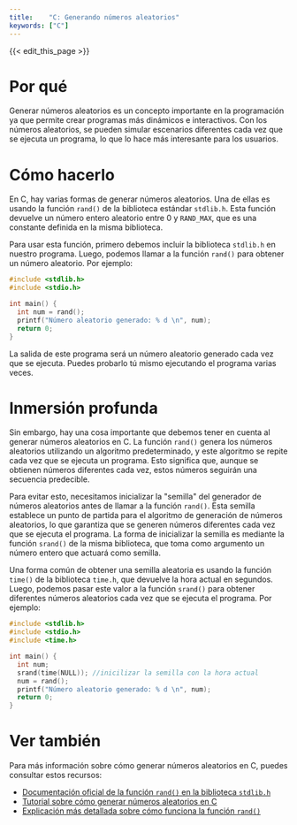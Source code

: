 ```yaml
---
title:    "C: Generando números aleatorios"
keywords: ["C"]
---
```


{{< edit_this_page >}}

# Por qué

Generar números aleatorios es un concepto importante en la programación ya que permite crear programas más dinámicos e interactivos. Con los números aleatorios, se pueden simular escenarios diferentes cada vez que se ejecuta un programa, lo que lo hace más interesante para los usuarios.

# Cómo hacerlo

En C, hay varias formas de generar números aleatorios. Una de ellas es usando la función `rand()` de la biblioteca estándar `stdlib.h`. Esta función devuelve un número entero aleatorio entre 0 y `RAND_MAX`, que es una constante definida en la misma biblioteca.

Para usar esta función, primero debemos incluir la biblioteca `stdlib.h` en nuestro programa. Luego, podemos llamar a la función `rand()` para obtener un número aleatorio. Por ejemplo:

```C
#include <stdlib.h>
#include <stdio.h>

int main() {
  int num = rand();
  printf("Número aleatorio generado: % d \n", num);
  return 0;
}
```
La salida de este programa será un número aleatorio generado cada vez que se ejecuta. Puedes probarlo tú mismo ejecutando el programa varias veces.

# Inmersión profunda

Sin embargo, hay una cosa importante que debemos tener en cuenta al generar números aleatorios en C. La función `rand()` genera los números aleatorios utilizando un algoritmo predeterminado, y este algoritmo se repite cada vez que se ejecuta un programa. Esto significa que, aunque se obtienen números diferentes cada vez, estos números seguirán una secuencia predecible.

Para evitar esto, necesitamos inicializar la "semilla" del generador de números aleatorios antes de llamar a la función `rand()`. Esta semilla establece un punto de partida para el algoritmo de generación de números aleatorios, lo que garantiza que se generen números diferentes cada vez que se ejecuta el programa. La forma de inicializar la semilla es mediante la función `srand()` de la misma biblioteca, que toma como argumento un número entero que actuará como semilla.

Una forma común de obtener una semilla aleatoria es usando la función `time()` de la biblioteca `time.h`, que devuelve la hora actual en segundos. Luego, podemos pasar este valor a la función `srand()` para obtener diferentes números aleatorios cada vez que se ejecuta el programa. Por ejemplo:

```C
#include <stdlib.h>
#include <stdio.h>
#include <time.h>

int main() {
  int num;
  srand(time(NULL)); //inicilizar la semilla con la hora actual
  num = rand();
  printf("Número aleatorio generado: % d \n", num);
  return 0;
}
```

# Ver también

Para más información sobre cómo generar números aleatorios en C, puedes consultar estos recursos:

- [Documentación oficial de la función `rand()` en la biblioteca `stdlib.h`](https://en.cppreference.com/w/c/numeric/random/rand)
- [Tutorial sobre cómo generar números aleatorios en C](https://www.tutorialspoint.com/c_standard_library/c_function_srand.htm)
- [Explicación más detallada sobre cómo funciona la función `rand()`](https://www.geeksforgeeks.org/rand-and-srand-in-ccpp/)